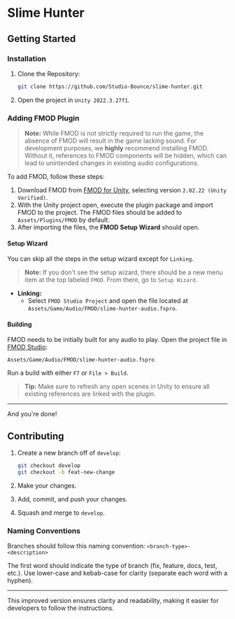 # Slime Hunter

## Getting Started

### Installation

1. Clone the Repository:

   ```bash
   git clone https://github.com/Studio-Bounce/slime-hunter.git
   ```

2. Open the project in `Unity 2022.3.27f1`.

### Adding FMOD Plugin

> **Note:** While FMOD is not strictly required to run the game, the absence of FMOD will result in the game lacking sound. For development purposes, we **highly** recommend installing FMOD. Without it, references to FMOD components will be hidden, which can lead to unintended changes in existing audio configurations.

To add FMOD, follow these steps:

1. Download FMOD from [FMOD for Unity](https://www.fmod.com/download#fmodforunity), selecting version `2.02.22 (Unity Verified)`.
2. With the Unity project open, execute the plugin package and import FMOD to the project. The FMOD files should be added to `Assets/Plugins/FMOD` by default.
3. After importing the files, the **FMOD Setup Wizard** should open.

#### Setup Wizard

You can skip all the steps in the setup wizard except for `Linking`.

> **Note:** If you don't see the setup wizard, there should be a new menu item at the top labeled `FMOD`. From there, go to `Setup Wizard`.

- **Linking:**
  - Select `FMOD Studio Project` and open the file located at `Assets/Game/Audio/FMOD/slime-hunter-audio.fspro`.

#### Building

FMOD needs to be initially built for any audio to play. Open the project file in [FMOD Studio](https://www.fmod.com/download#fmodstudio):

`Assets/Game/Audio/FMOD/slime-hunter-audio.fspro`

Run a build with either `F7` or `File > Build`.

> **Tip:** Make sure to refresh any open scenes in Unity to ensure all existing references are linked with the plugin.

---

And you're done!

## Contributing

1. Create a new branch off of `develop`:

   ```bash
   git checkout develop
   git checkout -b feat-new-change
   ```

2. Make your changes.
3. Add, commit, and push your changes.
4. Squash and merge to `develop`.

### Naming Conventions

Branches should follow this naming convention: `<branch-type>-<description>`

The first word should indicate the type of branch (fix, feature, docs, test, etc.). Use lower-case and kebab-case for clarity (separate each word with a hyphen).

---

This improved version ensures clarity and readability, making it easier for developers to follow the instructions.
